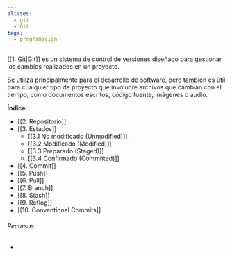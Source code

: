 ```yaml
---
aliases:
  - git
  - Git
tags:
  - programación
---
```

[[1. Git|Git]] es un sistema de control de versiones diseñado para gestionar los cambios realizados en un proyecto. 

Se utiliza principalmente para el desarrollo de software, pero también es útil para cualquier tipo de proyecto que involucre archivos que cambian con el tiempo, como documentos escritos, código fuente, imágenes o audio.

**Índice:**

- [[2. Repositorio]]
- [[3. Estados]]
	- [[3.1 No modificado (Unmodified)]]
	- [[3.2 Modificado (Modified)]]
	- [[3.3 Preparado (Staged)]]
	- [[3.4 Confirmado (Committed)]]
- [[4. Commit]]
- [[5. Push]]
- [[6. Pull]]
- [[7. Branch]]
- [[8. Stash]]
- [[9. Reflog]]
- [[10. Conventional Commits]]

###### Recursos:

- 